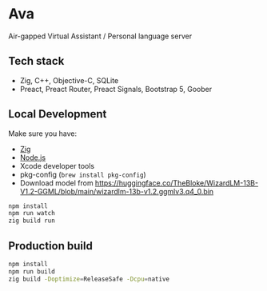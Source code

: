 # Ava

Air-gapped Virtual Assistant / Personal language server

## Tech stack

- Zig, C++, Objective-C, SQLite
- Preact, Preact Router, Preact Signals, Bootstrap 5, Goober

## Local Development

Make sure you have:

- [Zig](https://ziglang.org/download/)
- [Node.js](https://nodejs.org/)
- Xcode developer tools
- pkg-config (`brew install pkg-config`)
- Download model from https://huggingface.co/TheBloke/WizardLM-13B-V1.2-GGML/blob/main/wizardlm-13b-v1.2.ggmlv3.q4_0.bin

```bash
npm install
npm run watch
zig build run
```

## Production build

```bash
npm install
npm run build
zig build -Doptimize=ReleaseSafe -Dcpu=native
```
